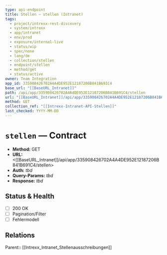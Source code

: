 ```yaml
---
type: api-endpoint
title: Stellen — stellen (Intranet)
tags:
  - project/intrexx-rest-discovery
  - system/intrexx
  - app/intranet
  - env/prod
  - exposure/internal-live
  - status/wip
  - spec/none
  - lang/de
  - collection/stellen
  - endpoint/stellen
  - method/get
  - status/active
owner: Team Integration
app_id: 335908426702A4A4DE952E12187206B841B691C4
base_url: "[[BaseURL_Intranet]]"
path: /api/app/335908426702A4A4DE952E12187206B841B691C4/stellen
url: "[[BaseURL_Intranet]]/api/app/335908426702A4A4DE952E12187206B841B691C4/stellen"
method: GET
collection_ref: "[[Intrexx-Intranet-API-Stellen]]"
last_checked: YYYY-MM-DD
---
```


# `stellen` — Contract
- **Method:** GET  
- **URL:** <[[BaseURL_Intranet]]/api/app/335908426702A4A4DE952E12187206B841B691C4/stellen>  
- **Auth:** _tbd_  
- **Query-Params:** _tbd_  
- **Response:** _tbd_

## Status & Health
- [ ] 200 OK
- [ ] Pagination/Filter
- [ ] Fehlermodell

## Relations
Parent:: [[Intrexx_Intranet_Stellenausschreibungen]]
